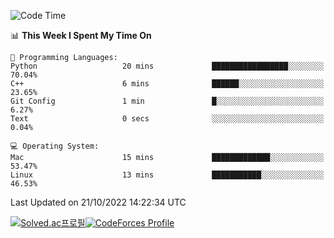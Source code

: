 
<!--START_SECTION:waka-->
![Code Time](http://img.shields.io/badge/Code%20Time-2%2C060%20hrs%2031%20mins-blue)

📊 **This Week I Spent My Time On** 

```text
💬 Programming Languages: 
Python                   20 mins             █████████████████░░░░░░░░   70.04% 
C++                      6 mins              ██████░░░░░░░░░░░░░░░░░░░   23.65% 
Git Config               1 min               █░░░░░░░░░░░░░░░░░░░░░░░░   6.27% 
Text                     0 secs              ░░░░░░░░░░░░░░░░░░░░░░░░░   0.04%

💻 Operating System: 
Mac                      15 mins             █████████████░░░░░░░░░░░░   53.47% 
Linux                    13 mins             ███████████░░░░░░░░░░░░░░   46.53%

```


 Last Updated on 21/10/2022 14:22:34 UTC
<!--END_SECTION:waka-->
[![Solved.ac프로필](http://mazassumnida.wtf/api/generate_badge?boj=hckim96)](https://solved.ac/hckim96)[![CodeForces Profile](https://cf.leed.at?id=hckim96)](https://codeforces.com/profile/hckim96)
